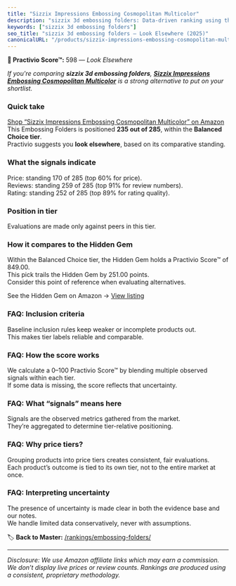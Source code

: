 ```yaml
---
title: "Sizzix Impressions Embossing Cosmopolitan Multicolor"
description: "sizzix 3d embossing folders: Data-driven ranking using the Practivio Score™. Positioned by quality, value, demand, findability, momentum."
keywords: ["sizzix 3d embossing folders"]
seo_title: "sizzix 3d embossing folders — Look Elsewhere (2025)"
canonicalURL: "/products/sizzix-impressions-embossing-cosmopolitan-multicolor-B0D7QLJHWM/"
---
```


**🚫 Practivio Score™:** 598 — _Look Elsewhere_


*If you're comparing **sizzix 3d embossing folders**, **[Sizzix Impressions Embossing Cosmopolitan Multicolor](https://www.amazon.com/dp/B0D7QLJHWM?tag=practivio-20)** is a strong alternative to put on your shortlist.*
### Quick take
[Shop “Sizzix Impressions Embossing Cosmopolitan Multicolor” on Amazon](https://www.amazon.com/dp/B0D7QLJHWM?tag=practivio-20)
This Embossing Folders is positioned **235 out of 285**, within the **Balanced Choice tier**.  
Practivio suggests you **look elsewhere**, based on its comparative standing.

### What the signals indicate
Price: standing 170 of 285 (top 60% for price).  
Reviews: standing 259 of 285 (top 91% for review numbers).  
Rating: standing 252 of 285 (top 89% for rating quality).  

### Position in tier
Evaluations are made only against peers in this tier.

### How it compares to the Hidden Gem
Within the Balanced Choice tier, the Hidden Gem holds a Practivio Score™ of 849.00.  
This pick trails the Hidden Gem by 251.00 points.  
Consider this point of reference when evaluating alternatives.  

See the Hidden Gem on Amazon → [View listing](https://www.amazon.com/dp/B0006HXBSU?tag=practivio-20)

### FAQ: Inclusion criteria
Baseline inclusion rules keep weaker or incomplete products out.  
This makes tier labels reliable and comparable.

### FAQ: How the score works
We calculate a 0–100 Practivio Score™ by blending multiple observed signals within each tier.  
If some data is missing, the score reflects that uncertainty.

### FAQ: What “signals” means here
Signals are the observed metrics gathered from the market.  
They’re aggregated to determine tier-relative positioning.

### FAQ: Why price tiers?
Grouping products into price tiers creates consistent, fair evaluations.  
Each product’s outcome is tied to its own tier, not to the entire market at once.

### FAQ: Interpreting uncertainty
The presence of uncertainty is made clear in both the evidence base and our notes.  
We handle limited data conservatively, never with assumptions.


🏷️ **Back to Master:** [/rankings/embossing-folders/](/rankings/embossing-folders/)

---
_Disclosure: We use Amazon affiliate links which may earn a commission. We don’t display live prices or review counts. Rankings are produced using a consistent, proprietary methodology._
